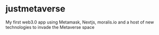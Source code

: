 # justmetaverse
My first web3.0 app using Metamask, Nextjs, moralis.io and a host of new technologies to invade the Metaverse space
